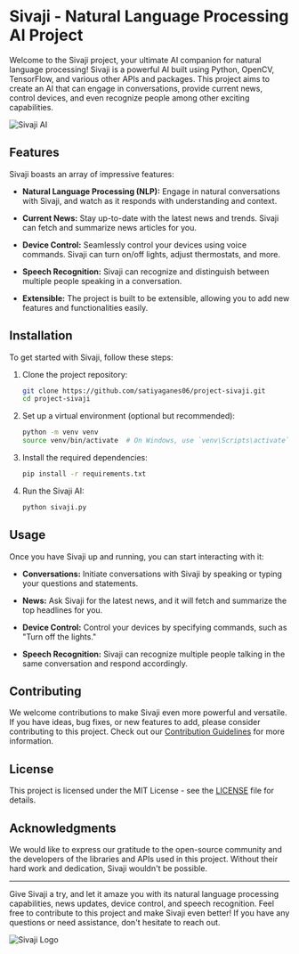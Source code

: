 # Sivaji - Natural Language Processing AI Project

Welcome to the Sivaji project, your ultimate AI companion for natural language processing! Sivaji is a powerful AI built using Python, OpenCV, TensorFlow, and various other APIs and packages. This project aims to create an AI that can engage in conversations, provide current news, control devices, and even recognize people among other exciting capabilities.

![Sivaji AI]([https://your-image-url.com/sivaji-ai.png](https://www.google.com/url?sa=i&url=https%3A%2F%2Fmonkeylearn.com%2Fblog%2Fnlp-ai%2F&psig=AOvVaw01VcNnI05xKgSpNpTXCPjM&ust=1694691779433000&source=images&cd=vfe&opi=89978449&ved=0CBAQjRxqFwoTCMCIz_3Ap4EDFQAAAAAdAAAAABAE))

## Features

Sivaji boasts an array of impressive features:

- **Natural Language Processing (NLP):** Engage in natural conversations with Sivaji, and watch as it responds with understanding and context.

- **Current News:** Stay up-to-date with the latest news and trends. Sivaji can fetch and summarize news articles for you.

- **Device Control:** Seamlessly control your devices using voice commands. Sivaji can turn on/off lights, adjust thermostats, and more.

- **Speech Recognition:** Sivaji can recognize and distinguish between multiple people speaking in a conversation.

- **Extensible:** The project is built to be extensible, allowing you to add new features and functionalities easily.

## Installation

To get started with Sivaji, follow these steps:

1. Clone the project repository:

   ```bash
   git clone https://github.com/satiyaganes06/project-sivaji.git
   cd project-sivaji
   ```

2. Set up a virtual environment (optional but recommended):

   ```bash
   python -m venv venv
   source venv/bin/activate  # On Windows, use `venv\Scripts\activate`
   ```

3. Install the required dependencies:

   ```bash
   pip install -r requirements.txt
   ```

4. Run the Sivaji AI:

   ```bash
   python sivaji.py
   ```

## Usage

Once you have Sivaji up and running, you can start interacting with it:

- **Conversations:** Initiate conversations with Sivaji by speaking or typing your questions and statements.

- **News:** Ask Sivaji for the latest news, and it will fetch and summarize the top headlines for you.

- **Device Control:** Control your devices by specifying commands, such as "Turn off the lights."

- **Speech Recognition:** Sivaji can recognize multiple people talking in the same conversation and respond accordingly.

## Contributing

We welcome contributions to make Sivaji even more powerful and versatile. If you have ideas, bug fixes, or new features to add, please consider contributing to this project. Check out our [Contribution Guidelines](CONTRIBUTING.md) for more information.

## License

This project is licensed under the MIT License - see the [LICENSE](LICENSE) file for details.

## Acknowledgments

We would like to express our gratitude to the open-source community and the developers of the libraries and APIs used in this project. Without their hard work and dedication, Sivaji wouldn't be possible.

---

Give Sivaji a try, and let it amaze you with its natural language processing capabilities, news updates, device control, and speech recognition. Feel free to contribute to this project and make Sivaji even better! If you have any questions or need assistance, don't hesitate to reach out.

![Sivaji Logo](https://your-image-url.com/sivaji-logo.png)
